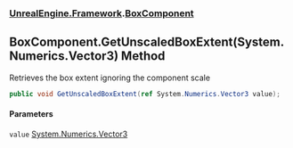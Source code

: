 ### [UnrealEngine.Framework](./UnrealEngine-Framework.md 'UnrealEngine.Framework').[BoxComponent](./UnrealEngine-Framework-BoxComponent.md 'UnrealEngine.Framework.BoxComponent')
## BoxComponent.GetUnscaledBoxExtent(System.Numerics.Vector3) Method
Retrieves the box extent ignoring the component scale  
```csharp
public void GetUnscaledBoxExtent(ref System.Numerics.Vector3 value);
```
#### Parameters
<a name='UnrealEngine-Framework-BoxComponent-GetUnscaledBoxExtent(System-Numerics-Vector3)-value'></a>
`value` [System.Numerics.Vector3](https://docs.microsoft.com/en-us/dotnet/api/System.Numerics.Vector3 'System.Numerics.Vector3')  
  
